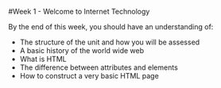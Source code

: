 #Week 1 - Welcome to Internet Technology 

By the end of this week, you should have an understanding of:


- The structure of the unit and how you will be assessed 
- A basic history of the world wide web 
- What is HTML
- The difference between attributes and elements 
- How to construct a very basic HTML page 

 